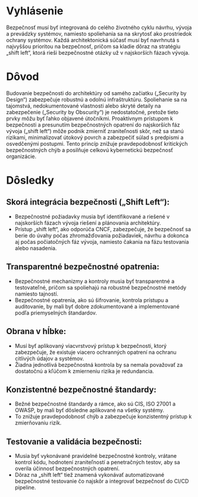 # Vyhlásenie

Bezpečnosť musí byť integrovaná do celého životného cyklu návrhu, vývoja a prevádzky systémov, namiesto spoliehania sa na skrytosť ako prostriedok ochrany systémov. Každá architektonická súčasť musí byť navrhnutá s najvyššou prioritou na bezpečnosť, pričom sa kladie dôraz na stratégiu „shift left“, ktorá rieši bezpečnostné otázky už v najskorších fázach vývoja.

# Dôvod

Budovanie bezpečnosti do architektúry od samého začiatku („Security by Design“) zabezpečuje robustnú a odolnú infraštruktúru. Spoliehanie sa na tajomstvá, nedokumentované vlastnosti alebo skryté detaily na zabezpečenie („Security by Obscurity“) je nedostatočné, pretože tieto prvky môžu byť ľahko objavené útočníkmi. Proaktívnym prístupom k bezpečnosti a presunutím bezpečnostných opatrení do najskorších fáz vývoja („shift left“) môže podnik zmierniť zraniteľnosti skôr, než sa stanú rizikami, minimalizovať útokový povrch a zabezpečiť súlad s predpismi a osvedčenými postupmi. Tento princíp znižuje pravdepodobnosť kritických bezpečnostných chýb a posilňuje celkovú kybernetickú bezpečnosť organizácie.

# Dôsledky

## Skorá integrácia bezpečnosti („Shift Left“):

- Bezpečnostné požiadavky musia byť identifikované a riešené v najskorších fázach vývoja riešení a plánovania architektúry.
- Prístup „shift left“, ako odporúča CNCF, zabezpečuje, že bezpečnosť sa berie do úvahy počas zhromažďovania požiadaviek, návrhu a dokonca aj počas počiatočných fáz vývoja, namiesto čakania na fázu testovania alebo nasadenia.

## Transparentné bezpečnostné opatrenia:

- Bezpečnostné mechanizmy a kontroly musia byť transparentné a testovateľné, pričom sa spoliehajú na robustné bezpečnostné metódy namiesto tajností.
- Bezpečnostné opatrenia, ako sú šifrovanie, kontrola prístupu a auditovanie, by mali byť dobre zdokumentované a implementované podľa priemyselných štandardov.

## Obrana v hĺbke:

- Musí byť aplikovaný viacvrstvový prístup k bezpečnosti, ktorý zabezpečuje, že existuje viacero ochranných opatrení na ochranu citlivých údajov a systémov.
- Žiadna jednotlivá bezpečnostná kontrola by sa nemala považovať za dostatočnú a kľúčom k zmierneniu rizika je redundancia.

## Konzistentné bezpečnostné štandardy:

- Bežné bezpečnostné štandardy a rámce, ako sú CIS, ISO 27001 a OWASP, by mali byť dôsledne aplikované na všetky systémy.
- To znižuje pravdepodobnosť chýb a zabezpečuje konzistentný prístup k zmierňovaniu rizík.

## Testovanie a validácia bezpečnosti:

- Musia byť vykonávané pravidelné bezpečnostné kontroly, vrátane kontrol kódu, hodnotení zraniteľností a penetračných testov, aby sa overila účinnosť bezpečnostných opatrení.
- Dôraz na „shift left“ tiež znamená vykonávať automatizované bezpečnostné testovanie čo najskôr a integrovať bezpečnosť do CI/CD pipeline.
